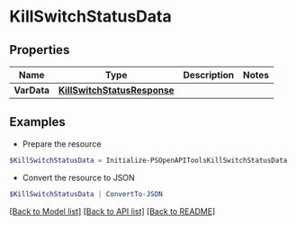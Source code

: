 # KillSwitchStatusData
## Properties

Name | Type | Description | Notes
------------ | ------------- | ------------- | -------------
**VarData** | [**KillSwitchStatusResponse**](KillSwitchStatusResponse.md) |  | 

## Examples

- Prepare the resource
```powershell
$KillSwitchStatusData = Initialize-PSOpenAPIToolsKillSwitchStatusData  -VarData null
```

- Convert the resource to JSON
```powershell
$KillSwitchStatusData | ConvertTo-JSON
```

[[Back to Model list]](../README.md#documentation-for-models) [[Back to API list]](../README.md#documentation-for-api-endpoints) [[Back to README]](../README.md)

